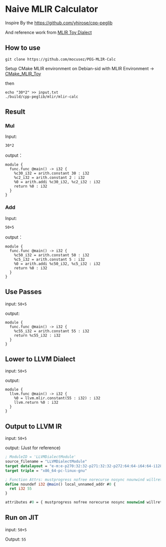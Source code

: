 # Naive MLIR Calculator

Inspire By the https://github.com/yhirose/cpp-peglib

And reference work from [MLIR Toy Dialect](https://github.com/llvm/llvm-project/tree/main/mlir/docs/Tutorials/Toy)

## How to use

```
git clone https://github.com/mocusez/PEG-MLIR-Calc
```

Setup CMake  MLIR environment on Debian-sid with MLIR Environment  -> [CMake_MLIR_Toy](https://github.com/mocusez/CMake_MLIR_Toy)

then

```
echo "30*2" >> input.txt
./build/cpp-peglib/mlir/mlir-calc
```

## Result

### Mul

Input:

```
30*2
```

output：

```
module {
  func.func @main() -> i32 {
    %c30_i32 = arith.constant 30 : i32
    %c2_i32 = arith.constant 2 : i32
    %0 = arith.addi %c30_i32, %c2_i32 : i32
    return %0 : i32
  }
}
```

### Add

Input:

```
50+5
```

output：

```
module {
  func.func @main() -> i32 {
    %c50_i32 = arith.constant 50 : i32
    %c5_i32 = arith.constant 5 : i32
    %0 = arith.addi %c50_i32, %c5_i32 : i32
    return %0 : i32
  }
}
```



## Use Passes

input: `50+5`

output:

```
module {
  func.func @main() -> i32 {
    %c55_i32 = arith.constant 55 : i32
    return %c55_i32 : i32
  }
}
```



## Lower to LLVM Dialect

input: `50+5`

output:

```
module {
  llvm.func @main() -> i32 {
    %0 = llvm.mlir.constant(55 : i32) : i32
    llvm.return %0 : i32
  }
}
```



## Output to LLVM IR

input: `50+5`

output: (Just for reference)

```llvm IR
; ModuleID = 'LLVMDialectModule'
source_filename = "LLVMDialectModule"
target datalayout = "e-m:e-p270:32:32-p271:32:32-p272:64:64-i64:64-i128:128-f80:128-n8:16:32:64-S128"
target triple = "x86_64-pc-linux-gnu"

; Function Attrs: mustprogress nofree norecurse nosync nounwind willreturn memory(none)
define noundef i32 @main() local_unnamed_addr #0 {
  ret i32 55
}

attributes #0 = { mustprogress nofree norecurse nosync nounwind willreturn memory(none) }
```



## Run on JIT

input: `50+5`

Output: `55`
